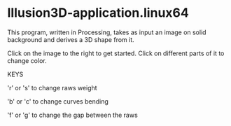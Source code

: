 Illusion3D-application.linux64
==============================

This program, written in Processing, takes as input an image on solid background and derives a 3D shape from it.

Click on the image to the right to get started. Click on different parts of it to change color.

KEYS

'r' or 's' to change raws weight

'b' or 'c' to change curves bending

'f' or 'g' to change the gap between the raws

